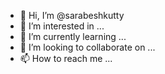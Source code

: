 - 👋 Hi, I’m @sarabeshkutty
- 👀 I’m interested in ...
- 🌱 I’m currently learning ...
- 💞️ I’m looking to collaborate on ...
- 📫 How to reach me ...

<!---
sarabeshkutty/sarabeshkutty is a ✨ special ✨ repository because its `README.md` (this file) appears on your GitHub profile.
You can click the Preview link to take a look at your changes.

my name is r sarabesh

